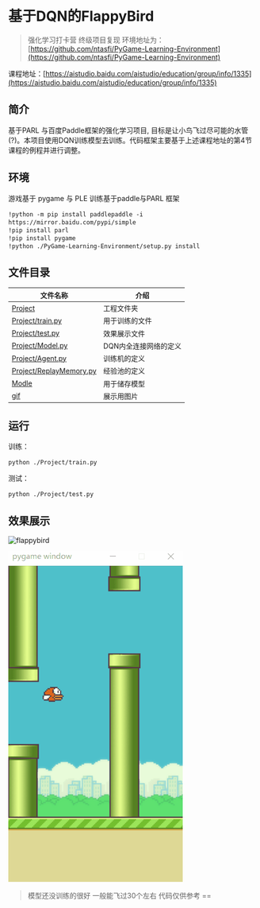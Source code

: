 # 基于DQN的FlappyBird

> 强化学习打卡营 终级项目复现
环境地址为：[https://github.com/ntasfi/PyGame-Learning-Environment](https://github.com/ntasfi/PyGame-Learning-Environment)

课程地址：[https://aistudio.baidu.com/aistudio/education/group/info/1335](https://aistudio.baidu.com/aistudio/education/group/info/1335)

## 简介
基于PARL 与百度Paddle框架的强化学习项目, 目标是让小鸟飞过尽可能的水管(?)。本项目使用DQN训练模型去训练。代码框架主要基于上述课程地址的第4节课程的例程并进行调整。

## 环境
游戏基于 pygame 与 PLE 
训练基于paddle与PARL 框架
```
!python -m pip install paddlepaddle -i https://mirror.baidu.com/pypi/simple
!pip install parl
!pip install pygame
!python ./PyGame-Learning-Environment/setup.py install
```

## 文件目录
文件名称|介绍
---|---
[Project](./Project)|工程文件夹
[Project/train.py](./Project/train.py)| 用于训练的文件
[Project/test.py](./Project/test.py) |效果展示文件
[Project/Model.py](./Project/Model.py)| DQN内全连接网络的定义
[Project/Agent.py](./Project/Agent.py) | 训练机的定义
[Project/ReplayMemory.py](./Project/RelpayMemory.py)| 经验池的定义
[Modle](./Model)|用于储存模型
[gif](./gif)|展示用图片

## 运行
训练：
```
python ./Project/train.py
```
测试：
```
python ./Project/test.py
```

## 效果展示
![flappybird](./gif/flappybird1.gif)

![flappybird](./gif/flappybird2.gif)

> 模型还没训练的很好 一般能飞过30个左右 代码仅供参考 == 
